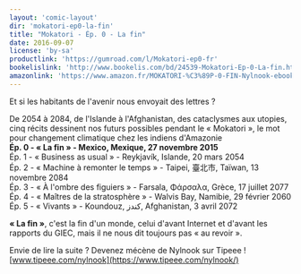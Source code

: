 ```yaml
---
layout: 'comic-layout'
dir: 'mokatori-ep0-la-fin'
title: "Mokatori - Ép. 0 - La fin"
date: 2016-09-07
license: 'by-sa'
productlink: 'https://gumroad.com/l/Mokatori-ep0-fr'
bookelislink: 'http://www.bookelis.com/bd/24539-Mokatori-Ep-0-La-fin.html'
amazonlink: 'https://www.amazon.fr/MOKATORI-%C3%89P-0-FIN-Nylnook-ebook/dp/B01LB0ZTXK/'
---
```


Et si les habitants de l'avenir nous envoyait des lettres ?

De 2054 à 2084, de l'Islande à l'Afghanistan, des cataclysmes aux utopies, cinq récits dessinent nos futurs possibles pendant le « Mokatori », le mot pour changement climatique chez les indiens d'Amazonie  
**Ép. 0 - « La fin » - Mexico, Mexique, 27 novembre 2015**   
Ép. 1 - « Business as usual » - Reykjavík, Islande, 20 mars 2054   
Ép. 2 - « Machine à remonter le temps » - Taipei, 臺北市, Taïwan, 13 novembre 2084   
Ép. 3 - « À l'ombre des figuiers » - Farsala, Φάρσαλα, Grèce, 17 juillet 2077   
Ép. 4 - « Maîtres de la stratosphère » - Walvis Bay, Namibie, 29 février 2060   
Ép. 5 - « Vivants » - Koundouz, کندز, Afghanistan, 3 avril 2072   

**« La fin »**, c'est la fin d'un monde, celui d'avant Internet et d'avant les rapports du GIEC, mais il ne nous dit toujours pas « au revoir ».

Envie de lire la suite ?
Devenez mécène de Nylnook sur Tipeee !
[www.tipeee.com/nylnook](https://www.tipeee.com/nylnook/)
